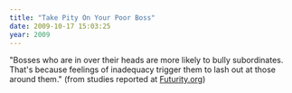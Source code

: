 ```yaml
---
title: "Take Pity On Your Poor Boss"
date: 2009-10-17 15:03:25
year: 2009
---
```

"Bosses who are in over their heads are more likely to bully subordinates. That's because feelings of inadequacy trigger them to lash out at those around them." (from studies reported at <a href="http://futurity.org/top-stories/failing-bosses-sabotage-to-boost-ego/">Futurity.org</a>)

